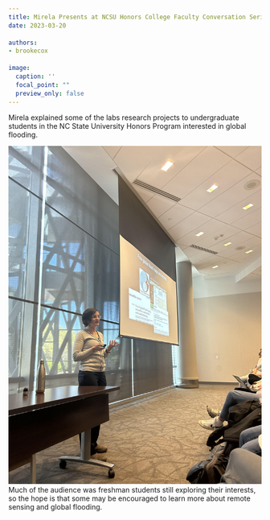 ```yaml
---
title: Mirela Presents at NCSU Honors College Faculty Conversation Series
date: 2023-03-20

authors:
- brookecox

image:
  caption: ''
  focal_point: ""
  preview_only: false
---
```


Mirela explained some of the labs research projects to undergraduate students in the NC State University Honors Program interested in global flooding. 

<!--more-->

<img src="presentation.jpg" alt="img not available">
Much of the audience was freshman students still exploring their interests, so the hope is that some may be encouraged to learn more about remote sensing and global flooding.
